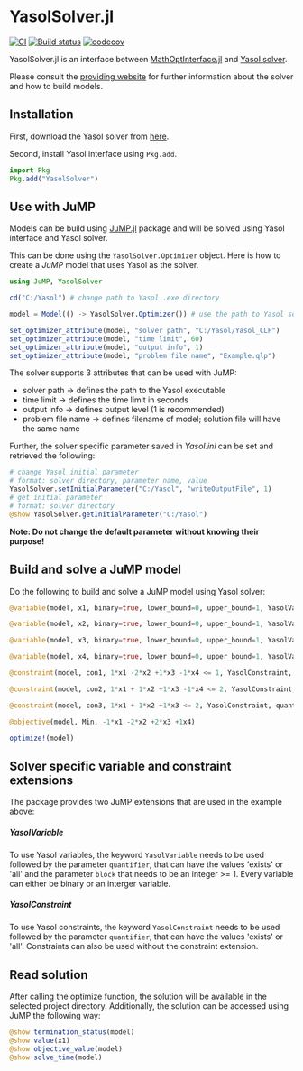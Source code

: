 # YasolSolver.jl

[![CI](https://github.com/hendrikbecker99/YasolSolver.jl/actions/workflows/CI.yml/badge.svg)](https://github.com/hendrikbecker99/YasolSolver.jl/actions/workflows/CI.yml)
[![Build status](https://ci.appveyor.com/api/projects/status/113vvaxnitohipid?svg=true)](https://ci.appveyor.com/project/hendrikbecker99/yasolsolver-jl)
[![codecov](https://codecov.io/gh/hendrikbecker99/YasolSolver.jl/branch/master/graph/badge.svg?token=6UWMlSTP5i)](https://codecov.io/gh/hendrikbecker99/YasolSolver.jl)


YasolSolver.jl is an interface between [MathOptInterface.jl](https://github.com/jump-dev/MathOptInterface.jl)
and [Yasol solver](http://tm-server-2.wiwi.uni-siegen.de/t3-q-mip/index.php?id=2).

Please consult the [providing website](http://tm-server-2.wiwi.uni-siegen.de/t3-q-mip/index.php?id=1) for further information about the solver and how to build models.

## Installation

First, download the Yasol solver from [here](http://tm-server-2.wiwi.uni-siegen.de/t3-q-mip/index.php?id=4).

Second, install Yasol interface using `Pkg.add`.

```julia
import Pkg
Pkg.add("YasolSolver")
```

## Use with JuMP

Models can be build using [JuMP.jl](https://github.com/jump-dev/JuMP.jl) package and will be solved using Yasol interface and Yasol solver.

This can be done using the ``YasolSolver.Optimizer`` object. Here is how to create a
*JuMP* model that uses Yasol as the solver.
```julia
using JuMP, YasolSolver

cd("C:/Yasol") # change path to Yasol .exe directory

model = Model(() -> YasolSolver.Optimizer()) # use the path to Yasol solver .exe

set_optimizer_attribute(model, "solver path", "C:/Yasol/Yasol_CLP")
set_optimizer_attribute(model, "time limit", 60)
set_optimizer_attribute(model, "output info", 1)
set_optimizer_attribute(model, "problem file name", "Example.qlp")
```

The solver supports 3 attributes that can be used with JuMP:
* solver path -> defines the path to the Yasol executable
* time limit -> defines the time limit in seconds
* output info -> defines output level (1 is recommended)
* problem file name -> defines filename of model; solution file will have the same name

Further, the solver specific parameter saved in *Yasol.ini* can be set and retrieved the following:

```julia
# change Yasol initial parameter
# format: solver directory, parameter name, value
YasolSolver.setInitialParameter("C:/Yasol", "writeOutputFile", 1)
# get initial parameter
# format: solver directory
@show YasolSolver.getInitialParameter("C:/Yasol")
```

**Note: Do not change the default parameter without knowing their purpose!**

## Build and solve a JuMP model

Do the following to build and solve a JuMP model using Yasol solver:

```julia
@variable(model, x1, binary=true, lower_bound=0, upper_bound=1, YasolVariable, quantifier="exists", block=1)

@variable(model, x2, binary=true, lower_bound=0, upper_bound=1, YasolVariable, quantifier="exists", block=2)

@variable(model, x3, binary=true, lower_bound=0, upper_bound=1, YasolVariable, quantifier="all", block=3)

@variable(model, x4, binary=true, lower_bound=0, upper_bound=1, YasolVariable, quantifier="exists", block=4)

@constraint(model, con1, 1*x1 -2*x2 +1*x3 -1*x4 <= 1, YasolConstraint, quantifier="exists")

@constraint(model, con2, 1*x1 + 1*x2 +1*x3 -1*x4 <= 2, YasolConstraint, quantifier="exists")

@constraint(model, con3, 1*x1 + 1*x2 +1*x3 <= 2, YasolConstraint, quantifier="all")

@objective(model, Min, -1*x1 -2*x2 +2*x3 +1x4)

optimize!(model)
```

## Solver specific variable and constraint extensions

The package provides two JuMP extensions that are used in the example above:

##### YasolVariable

To use Yasol variables, the keyword ``YasolVariable`` needs to be used followed by the parameter
``quantifier``, that can have the values 'exists' or 'all' and the parameter ``block`` that needs to be an integer >= 1.
Every variable can either be binary or an interger variable.

##### YasolConstraint

To use Yasol constraints, the keyword ``YasolConstraint`` needs to be used followed by the parameter ``quantifier``, that can have the values 'exists' or 'all'. Constraints can also be used without the constraint extension.

## Read solution

After calling the optimize function, the solution will be available in the selected project directory. Additionally, the solution can be accessed using JuMP the following way:

```julia
@show termination_status(model)
@show value(x1)
@show objective_value(model)
@show solve_time(model)

```
